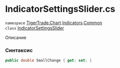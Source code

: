 
# IndicatorSettingsSlider.cs
`namespace` [TigerTrade.Chart](../../../TigerTrade.Chart.md).[Indicators](../../../TigerTrade.Chart/Indicators.md).[Common](../../../TigerTrade.Chart/Indicators/Common.md)  
    `class` [IndicatorSettingsSlider](../../IndicatorSettingsSlider.cs.md)

Описание

### Синтаксис
```csharp
public double SmallChange { get; set; }
```
